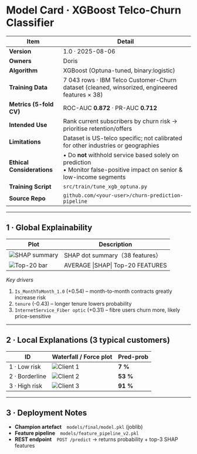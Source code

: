 # Model Card · XGBoost Telco-Churn Classifier

| Item | Detail |
|------|--------|
| **Version** | 1.0 · 2025-08-06 |
| **Owners** | Doris |
| **Algorithm** | XGBoost (Optuna-tuned, binary:logistic) |
| **Training Data** | 7 043 rows · IBM Telco Customer-Churn dataset (cleaned, winsorized, engineered features × 38) |
| **Metrics (5-fold CV)** | ROC-AUC **0.872** · PR-AUC **0.712** |
| **Intended Use** | Rank current subscribers by churn risk →  prioritise retention/offers |
| **Limitations** | Dataset is US-telco specific; not calibrated for other industries or geographies |
| **Ethical Considerations** | • Do **not** withhold service based solely on prediction<br>• Monitor false-positive impact on senior & low-income segments |
| **Training Script** | `src/train/tune_xgb_optuna.py` |
| **Source Repo** | `github.com/<your-user>/churn-prediction-pipeline` |

---

## 1 · Global Explainability

| Plot | Description |
|------|-------------|
| ![SHAP summary](../figures/shap_summary.png) | SHAP dot summary（38 features） |
| ![Top-20 bar](../figures/feature_importance_bar.png) | AVERAGE \|SHAP\| Top-20 FEATURES |

*Key drivers*  
1. `Is_MonthToMonth_1.0` (+0.54) – month-to-month contracts greatly increase risk  
2. `tenure` (-0.43) – longer tenure lowers probability  
3. `InternetService_Fiber optic` (+0.31) – fibre users churn more, likely price-sensitive  

---

## 2 · Local Explanations (3 typical customers)

| ID | Waterfall / Force plot | Pred-prob |
|----|------------------------|-----------|
| 1 · Low risk | ![Client 1](../figures/client_1_force.png) | **7 %** |
| 2 · Borderline | ![Client 2](../figures/client_2_force.png) | **53 %** |
| 3 · High risk | ![Client 3](../figures/client_3_force.png) | **91 %** |

---

## 3 · Deployment Notes

- **Champion artefact** `models/final/model.pkl` (joblib)  
- **Feature pipeline** `models/feature_pipeline_v2.pkl`  
- **REST endpoint** `POST /predict` → returns probability + top-3 SHAP features  


